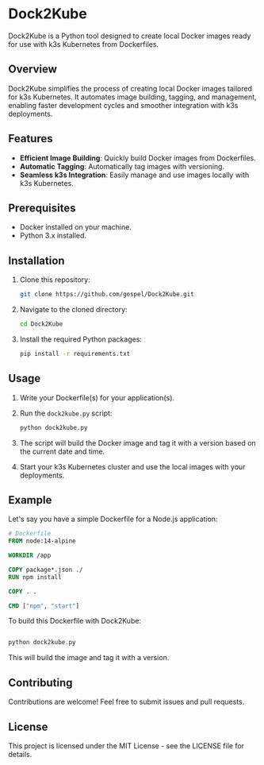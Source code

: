 # Dock2Kube

Dock2Kube is a Python tool designed to create local Docker images ready for use with k3s Kubernetes from Dockerfiles.

## Overview

Dock2Kube simplifies the process of creating local Docker images tailored for k3s Kubernetes. It automates image building, tagging, and management, enabling faster development cycles and smoother integration with k3s deployments.

## Features

- **Efficient Image Building**: Quickly build Docker images from Dockerfiles.
- **Automatic Tagging**: Automatically tag images with versioning.
- **Seamless k3s Integration**: Easily manage and use images locally with k3s Kubernetes.

## Prerequisites

- Docker installed on your machine.
- Python 3.x installed.

## Installation

1. Clone this repository:

    ```bash
    git clone https://github.com/gespel/Dock2Kube.git
    ```

2. Navigate to the cloned directory:

    ```bash
    cd Dock2Kube
    ```

3. Install the required Python packages:

    ```bash
    pip install -r requirements.txt
    ```

## Usage

1. Write your Dockerfile(s) for your application(s).

2. Run the `dock2kube.py` script:

    ```bash
    python dock2kube.py
    ```


3. The script will build the Docker image and tag it with a version based on the current date and time.

4. Start your k3s Kubernetes cluster and use the local images with your deployments.

## Example

Let's say you have a simple Dockerfile for a Node.js application:

```Dockerfile
# Dockerfile
FROM node:14-alpine

WORKDIR /app

COPY package*.json ./
RUN npm install

COPY . .

CMD ["npm", "start"]
```

To build this Dockerfile with Dock2Kube:

```bash

python dock2kube.py
```

This will build the image and tag it with a version.

## Contributing
Contributions are welcome! Feel free to submit issues and pull requests.

## License
This project is licensed under the MIT License - see the LICENSE file for details.
